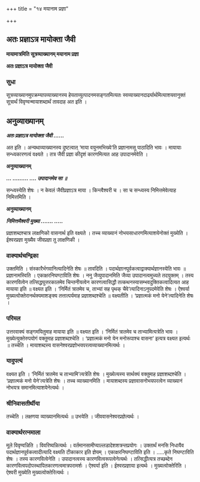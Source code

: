 +++
title = "१४ मयानाम प्रज्ञा"

+++


## अतः प्रज्ञाऽत्र मायोक्ता जैवी

**मायामात्रमिति सूत्रव्याख्यानम् मयानाम प्रज्ञा**

**अतः प्रज्ञाऽत्र मायोक्ता जैवी**

### **सुधा**

सूत्रव्याख्यानमुपक्रम्यापव्याख्यानस्य हेयताव्युत्पादनमसङ्गतमित्यतः स्वव्याख्यानदार्ढ्यार्थमित्याशयवानुक्तं सूत्रार्थं विवृण्वन्मायाशब्दार्थं तावदाह अत इति ।

## **अनुव्याख्यानम्**

***अतः प्रज्ञाऽत्र मायोक्ता जैवी ......***

अत इति । अन्यथाव्याख्यानस्य दुष्टत्वात् ‘माया वयुनमभिख्ये’ति प्रज्ञानामसु पाठादिति भावः । मायायाः सन्ध्यकारणत्वं वक्ष्यते । तत्र जैवी प्रज्ञा कीदृशं कारणमित्यत आह उपादानमेवेति ।

**अनुव्याख्यानम्**

***... ......... .... उपादानमेव सा ॥***

सन्ध्यस्येति शेषः । न केवलं जैवीप्रज्ञाऽत्र माया । किन्त्वैश्वरी च । सा च सन्ध्यस्य निमित्तमेवेत्याह निमित्तमिति ।

**अनुव्याख्यानम्**

***निमित्तमैश्वरी मुख्या ....... .....***

प्रज्ञाशब्दश्चात्र लाक्षणिको वासनार्थ इति वक्ष्यते । तच्च व्याख्यानं नोभयसाधारणमित्याशयेनोक्तं मुख्येति । ईश्वरप्रज्ञा मुख्यैव जीवप्रज्ञा तु लाक्षणिकी ।

### **वाक्यार्थचन्द्रिका**

उक्तमिति । संस्कारैर्भगवानित्यादिनेति शेषः ॥ तावदिति । पदार्थज्ञानपूर्वकत्वाद्वाक्यार्थज्ञानस्येति भावः ॥ प्रज्ञानामस्विति । एकाक्षरनिघण्टाविति शेषः । ननु जैव्युपादानमिति जैव्या उपादानत्वमुच्यते तदयुक्तम् । तस्य कारणवित्वेन तत्सिद्ध्युत्तरकालमेव चिन्तनीयत्वेन कारणत्वासिद्धौ तत्कथनस्यासम्भवदुक्तिकत्वादित्यत आह मायाया इति ॥ वक्ष्यत इति । ‘निर्मितं त्रातमेव च, ताभ्यां सह पृथक् चैवे’त्यादिनाऽनुपदमेवेति शेषः । ऐश्वर्या मुख्यत्वोक्तेरानर्थक्यमाशङ्क्य तत्तात्पर्यमाह प्रज्ञाशब्दश्चेति ॥ वक्ष्यतीति । ‘प्रज्ञात्मकं मनो येने’त्यादिनेति शेषः ।

### **परिमल**

उत्तरवाक्यं सङ्गमयितुमाह मायाया इति ॥ वक्ष्यत इति । ‘निर्मितं त्रातमेव च ताभ्यामित्यत्रेति भावः । मुख्येत्युक्तेरुपयोगं वक्तुमाह प्रज्ञाशब्दश्चेति । ‘प्रज्ञात्मकं मनो येन मनोरूपाश्च वासना’ इत्यत्र वक्ष्यत इत्यर्थः ॥ तच्चेति । मायाशब्दस्य वासनेश्वरप्रज्ञोभयपरत्वव्याख्यानमित्यर्थः ।

### **यादुपत्यं**

वक्ष्यत इति । ‘निर्मितं त्रातमेव च ताभ्यामि’त्यत्रेति शेषः । मुख्येत्यस्य सार्थक्यं वक्तुमाह प्रज्ञाशब्दश्चेति । ‘प्रज्ञात्मकं मनो येने’त्यत्रेति शेषः । तच्च व्याख्यानमिति । मायाशब्दस्य प्रज्ञावासनोभयपरत्वेन व्याख्यानं नोभयत्र समानमित्याशयेनेत्यर्थः ।

### **श्रीनिवासतीर्थीया**

तच्चेति । लक्षणया व्याख्यानमित्यर्थः ॥ उभयेति । जीववासनेश्वरप्रज्ञेत्यर्थः ।

### **वाक्यार्थरत्नमाला**

मूले विवृण्वन्निति । विवरिष्यन्नित्यर्थः । वर्तमानसामीप्याल्लडादेशशत्रन्तप्रयोगः । उक्तार्थं मनसि निधायैव पदार्थज्ञानपूर्वकत्वादीत्यादि वक्ष्यति टीकाकार इति ज्ञेयम् । एकाक्षरनिघण्टाविति इति । .....कृते निघण्टाविति शेषः । तस्य कारणवित्वेनेति । उपादानत्वस्य कारणवित्वरूपत्वेनेत्यर्थः । तत्सिद्धीत्यत्र तच्छब्देन कारणवित्वपदोपस्थापितकारणत्वमात्रपरामर्शः । ऐश्वर्या इति । ईश्वरप्रज्ञाया इत्यर्थः । मुख्यत्वोक्तेरिति । ऐश्वरी मुख्येति मुख्यत्वोक्तेरित्यर्थः ।

